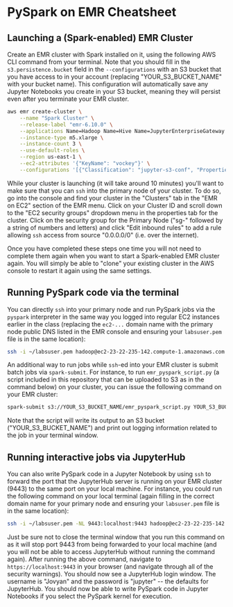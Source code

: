 # PySpark on EMR Cheatsheet

## Launching a (Spark-enabled) EMR Cluster

Create an EMR cluster with Spark installed on it, using the following AWS CLI command from your terminal. Note that you should fill in the `s3.persistence.bucket` field in the `--configurations` with an S3 bucket that you have access to in your account (replacing "YOUR_S3_BUCKET_NAME" with your bucket name). This configuration will automatically save any Jupyter Notebooks you create in your S3 bucket, meaning they will persist even after you terminate your EMR cluster.

```bash
aws emr create-cluster \
    --name "Spark Cluster" \
    --release-label "emr-6.10.0" \
    --applications Name=Hadoop Name=Hive Name=JupyterEnterpriseGateway Name=JupyterHub Name=Livy Name=Pig Name=Spark Name=Tez \
    --instance-type m5.xlarge \
    --instance-count 3 \
    --use-default-roles \
    --region us-east-1 \
    --ec2-attributes '{"KeyName": "vockey"}' \
    --configurations '[{"Classification": "jupyter-s3-conf", "Properties": {"s3.persistence.enabled": "true", "s3.persistence.bucket": "YOUR_S3_BUCKET_NAME"}}]'
```

While your cluster is launching (it will take around 10 minutes) you'll want to make sure that you can `ssh` into the primary node of your cluster. To do so, go into the console and find your cluster in the "Clusters" tab in the "EMR on EC2" section of the EMR menu. Click on your Cluster ID and scroll down to the "EC2 security groups" dropdown menu in the properties tab for the cluster. Click on the security group for the Primary Node ("sg-" followed by a string of numbers and letters) and click "Edit inbound rules" to add a rule allowing `ssh` access from source "0.0.0.0/0" (i.e. over the internet). 

Once you have completed these steps one time you will not need to complete them again when you want to start a Spark-enabled EMR cluster again. You will simply be able to "clone" your existing cluster in the AWS console to restart it again using the same settings.

## Running PySpark code via the terminal

You can directly `ssh` into your primary node and run PySpark jobs via the `pyspark` interpreter in the same way you logged into regular EC2 instances earlier in the class (replacing the `ec2-...` domain name with the primary node public DNS listed in the EMR console and ensuring your `labsuser.pem` file is in the same location):

```bash
ssh -i ~/labsuser.pem hadoop@ec2-23-22-235-142.compute-1.amazonaws.com
```

An additional way to run jobs while `ssh`-ed into your EMR cluster is submit batch jobs via `spark-submit`. For instance, to run `emr_pyspark_script.py` (a script included in this repository that can be uploaded to S3 as in the command below) on your cluster, you can issue the following command on your EMR cluster:

```bash
spark-submit s3://YOUR_S3_BUCKET_NAME/emr_pyspark_script.py YOUR_S3_BUCKET_NAME
```

Note that the script will write its output to an S3 bucket ("YOUR_S3_BUCKET_NAME") and print out logging information related to the job in your terminal window.

## Running interactive jobs via JupyterHub

You can also write PySpark code in a Jupyter Notebook by using `ssh` to forward the port that the JupyterHub server is running on your EMR cluster (9443) to the same port on your local machine. For instance, you could run the following command on your local terminal (again filling in the correct domain name for your primary node and ensuring your `labsuser.pem` file is in the same location):

```bash
ssh -i ~/labsuser.pem -NL 9443:localhost:9443 hadoop@ec2-23-22-235-142.compute-1.amazonaws.com
```

Just be sure not to close the terminal window that you run this command on as it will stop port 9443 from being forwarded to your local machine (and you will not be able to access JupyterHub without running the command again). 
After running the above command, navigate to `https://localhost:9443` in your browser (and navigate through all of the security warnings). You should now see a JupyterHub login window. The username is "Jovyan" and the password is "jupyter" -- the defaults for JupyterHub. You should now be able to write PySpark code in Jupyter Notebooks if you select the PySpark kernel for execution.